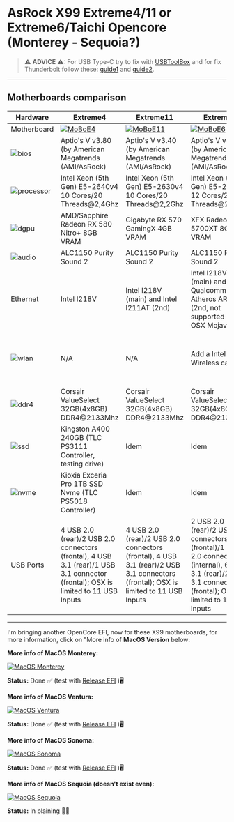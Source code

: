 [AirportItlwm]: https://github.com/openintelwireless/itlwm/releases
[Itlwm]: https://openintelwireless.github.io/itlwm/Installation.html
[USBToolBox]: https://github.com/USBToolBox/tool
[guide1]: https://elitemacx86.com/threads/how-to-enable-thunderbolt-3-hotplug-on-macos.462/
[guide2]: https://elitemacx86.com/threads/how-to-enable-thunderbolt-on-macos.461/

# AsRock X99 Extreme4/11 or Extreme6/Taichi Opencore (Monterey - Sequoia?)

> ⚠ **ADVICE** ⚠: For USB Type-C try to fix with [USBToolBox] and for fix Thunderbolt follow these: [guide1] and [guide2].
---

## Motherboards comparison

Hardware | Extreme4 | Extreme11 | Extreme6 | Taichi 
--- | --- | --- | --- | :--: 
Motherboard | [![MoBoE4](https://i.imgur.com/Q8CgiQa.png)](https://www.asrock.com/mb/intel/x99%20extreme4/) | [![MoBoE11](https://i.imgur.com/VLlZ4QH.png)](https://www.asrock.com/MB/Intel/X99%20Extreme11/index.asp) | [![MoBoE6](https://i.imgur.com/XReX76F.png)](https://www.asrock.com/MB/Intel/X99%20Extreme6/index.asp) | [![MoBoTai](https://i.imgur.com/VszqKuM.png)](https://www.asrock.com/MB/Intel/X99%20Taichi/index.asp)
![bios](https://i.imgur.com/RmYixFt.png) | Aptio's V v3.80 (by American Megatrends (AMI/AsRock) | Aptio's V v3.40 (by American Megatrends (AMI/AsRock) | Aptio's V v3.50 (by American Megatrends (AMI/AsRock) | Aptio's V v1.80 (by American Megatrends (AMI/AsRock)
![processor](https://i.imgur.com/K9VlfRK.png) | Intel Xeon (5th Gen) E5-2640v4 10 Cores/20 Threads@2,4Ghz | Intel Xeon (5th Gen) E5-2630v4 10 Cores/20 Threads@2,2Ghz | Intel Xeon (5th Gen) E5-2650v4 12 Cores/24 Threads@2,2Ghz | Intel Xeon (5th Gen) E5-2690v4 14 Cores/28 Threads@2,6Ghz
![dgpu](https://i.imgur.com/7TZmF2e.png) | AMD/Sapphire Radeon RX 580 Nitro+ 8GB VRAM | Gigabyte RX 570 GamingX 4GB VRAM | XFX Radeon RX 5700XT 8GB VRAM | Sapphire Radeon RX 5600 Pulse 6GB VRAM
![audio](https://i.imgur.com/A7RRuUn.png) | ALC1150 Purity Sound 2 | ALC1150 Purity Sound 2 | ALC1150 Purity Sound 2 | ALC1150 Purity Sound 3
Ethernet | Intel I218V | Intel I218V (main) and Intel I211AT (2nd) | Intel I218V (main) and Qualcomm Atheros AR8171 (2nd, not supported since OSX Mojave)| Intel I218V (main) and Intel I211AT (2nd)
![wlan](https://i.imgur.com/9eDLwo9.png) | N/A | N/A | Add a Intel Wireless card | Add [AirportItlwm] for Monterey or Ventura / [Itlwm] for BigSur, Sonoma or Sequoia?)
![ddr4](https://i.imgur.com/2oda3vY.png) | Corsair ValueSelect 32GB(4x8GB) DDR4@2133Mhz | Corsair ValueSelect 32GB(4x8GB) DDR4@2133Mhz | Corsair ValueSelect 32GB(4x8GB) DDR4@2133Mhz | Corsair ValueSelect 64GB(8x8GB) DDR4@2400Mhz
![ssd](https://i.imgur.com/pozDx4X.png) | Kingston A400 240GB (TLC PS3111 Controller, testing drive) | Idem | Idem | Idem 
![nvme](https://i.imgur.com/xbsV0Ia.png) | Kioxia Exceria Pro 1TB SSD Nvme (TLC PS5018 Controller) | Idem | Idem | Idem
USB Ports | 4 USB 2.0 (rear)/2 USB 2.0 connectors (frontal), 4 USB 3.1 (rear)/1 USB 3.1 connector (frontal); OSX is limited to 11 USB Inputs | 4 USB 2.0 (rear)/2 USB 2.0 connectors (frontal), 4 USB 3.1 (rear)/2 USB 3.1 connectors (frontal); OSX is limited to 11 USB Inputs | 2 USB 2.0 (rear)/2 USB 2.0 connectors (frontal)/1 USB 2.0 connector (internal), 6 USB 3.1 (rear)/2 USB 3.1 connectors (frontal); OSX is limited to 11 USB Inputs | 3 USB 2.0 (rear)/2 USB 2.0 connectors (frontal), 4 USB 3.1 (rear)/1 USB 3.1 connector (frontal), 1 USB Type-C 3.1 (rear); OSX is limited to 11 USB Inputs
---


I'm bringing another OpenCore EFI, now for these X99 motherboards, for more information, click on "More info of **MacOS Version** below:


**More info of MacOS Monterey:**

[![MacOS Monterey](https://i.imgur.com/xcZ2v8a.png)](https://github.com/sebasrock156/AsRock-X99-Extreme-Opencore/tree/Monterey)

**Status:** Done ✅ (test with [Release EFI](https://github.com/sebasrock156/AsRock-X99-Extreme-Opencore/releases) )🖥

**More info of MacOS Ventura:**

[![MacOS Ventura](https://i.imgur.com/KvpKPLD.png)](https://github.com/sebasrock156/AsRock-X99-Extreme-Opencore/tree/Ventura)

**Status:** Done ✅ (test with [Release EFI](https://github.com/sebasrock156/AsRock-X99-Extreme-Opencore/releases) )🖥

**More info of MacOS Sonoma:**

[![MacOS Sonoma](https://i.imgur.com/q5X0WXd.png)](https://github.com/sebasrock156/AsRock-X99-Extreme-Opencore/tree/Sonoma)

**Status:** Done ✅ (test with [Release EFI](https://github.com/sebasrock156/AsRock-X99-Extreme-Opencore/releases) )🖥

**More info of MacOS Sequoia (doesn't exist even):**

[![MacOS Sequoia](https://i.imgur.com/EzZuom8.png)](https://github.com/sebasrock156/AsRock-X99-Extreme-Opencore/tree/Sequoia)

**Status:** In plaining 👷‍♂️




